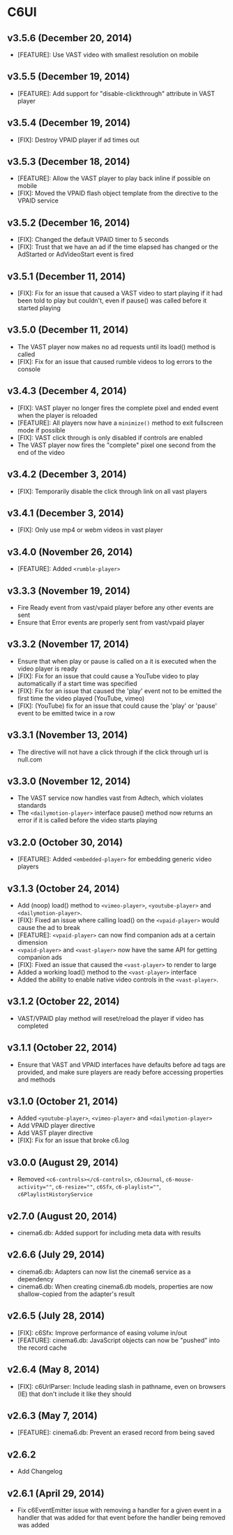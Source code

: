 # C6UI

## v3.5.6 (December 20, 2014)
* [FEATURE]: Use VAST video with smallest resolution on mobile

## v3.5.5 (December 19, 2014)
* [FEATURE]: Add support for "disable-clickthrough" attribute in VAST
  player

## v3.5.4 (December 19, 2014)
* [FIX]: Destroy VPAID player if ad times out

## v3.5.3 (December 18, 2014)
* [FEATURE]: Allow the VAST player to play back inline if possible on
  mobile
* [FIX]: Moved the VPAID flash object template from the directive
  to the VPAID service

## v3.5.2 (December 16, 2014)
* [FIX]: Changed the default VPAID timer to 5 seconds
* [FIX]: Trust that we have an ad if the time elapsed has changed or
  the AdStarted or AdVideoStart event is fired

## v3.5.1 (December 11, 2014)
* [FIX]: Fix for an issue that caused a VAST video to start playing if
  it had been told to play but couldn't, even if pause() was called
  before it started playing

## v3.5.0 (December 11, 2014)
* The VAST player now makes no ad requests until its load() method is
  called
* [FIX]: Fix for an issue that caused rumble videos to log errors to the
  console

## v3.4.3 (December 4, 2014)
* [FIX]: VAST player no longer fires the complete pixel and ended event
  when the player is reloaded
* [FEATURE]: All players now have a ```minimize()``` method to exit
  fullscreen mode if possible
* [FIX]: VAST click through is only disabled if controls are enabled
* The VAST player now fires the "complete" pixel one second from the end
  of the video

## v3.4.2 (December 3, 2014)
* [FIX]: Temporarily disable the click through link on all vast players

## v3.4.1 (December 3, 2014)
* [FIX]: Only use mp4 or webm videos in vast player

## v3.4.0 (November 26, 2014)
* [FEATURE]: Added ```<rumble-player>```

## v3.3.3 (November 19, 2014)
* Fire Ready event from vast/vpaid player before any other events are sent
* Ensure that Error events are properly sent from vast/vpaid player

## v3.3.2 (November 17, 2014)
* Ensure that when play or pause is called on a <vast-player> it is
  executed when the video player is ready
* [FIX]: Fix for an issue that could cause a YouTube video to play
  automatically if a start time was specified
* [FIX]: Fix for an issue that caused the 'play' event not to be emitted
  the first time the video played (YouTube, vimeo)
* [FIX]: (YouTube) fix for an issue that could cause the 'play' or
  'pause' event to be emitted twice in a row

## v3.3.1 (November 13, 2014)
* The <vast-player> directive will not have a click through if the
  click through url is null.com

## v3.3.0 (November 12, 2014)
* The VAST service now handles vast from Adtech, which violates standards
* The ```<dailymotion-player>``` interface pause() method now returns an
  error if it is called before the video starts playing

## v3.2.0 (October 30, 2014)
* [FEATURE]: Added ```<embedded-player>``` for embedding generic video
  players

## v3.1.3 (October 24, 2014)
* Add (noop) load() method to ```<vimeo-player>```,
  ```<youtube-player>``` and ```<dailymotion-player>```.
* [FIX]: Fixed an issue where calling load() on the ```<vpaid-player>```
  would cause the ad to break
* [FEATURE]: ```<vpaid-player>``` can now find companion ads at a
  certain dimension
* ```<vpaid-player>``` and ```<vast-player>``` now have the same API for
  getting companion ads
* [FIX]: Fixed an issue that caused the ```<vast-player>``` to render to
  large
* Added a working load() method to the ```<vast-player>``` interface
* Added the ability to enable native video controls in the
  ```<vast-player>```.

## v3.1.2 (October 22, 2014)
* VAST/VPAID play method will reset/reload the player if video has completed

## v3.1.1 (October 22, 2014)
* Ensure that VAST and VPAID interfaces have defaults before ad tags
  are provided, and make sure players are ready before accessing
  properties and methods

## v3.1.0 (October 21, 2014)
* Added ```<youtube-player>```, ```<vimeo-player>```
  and ```<dailymotion-player>```
* Add VPAID player directive
* Add VAST player directive
* [FIX]: Fix for an issue that broke c6.log

## v3.0.0 (August 29, 2014)
* Removed ```<c6-controls></c6-controls>```, ```c6Journal```,
   ```c6-mouse-activity=""```, ```c6-resize=""```, ```c6Sfx```,
   ```c6-playlist=""```, ```c6PlaylistHistoryService```

## v2.7.0 (August 20, 2014)
* cinema6.db: Added support for including meta data with results

## v2.6.6 (July 29, 2014)
* cinema6.db: Adapters can now list the cinema6 service as a dependency
* cinema6.db: When creating cinema6.db models, properties are now
  shallow-copied from the adapter's result

## v2.6.5 (July 28, 2014)
* [FIX]: c6Sfx: Improve performance of easing volume in/out
* [FEATURE]: cinema6.db: JavaScript objects can now be "pushed" into
  the record cache

## v2.6.4 (May 8, 2014)
* [FIX]: c6UrlParser: Include leading slash in pathname, even on
  browsers (IE) that don't include it like they should

## v2.6.3 (May 7, 2014)
* [FEATURE]: cinema6.db: Prevent an erased record from being saved

## v2.6.2
* Add Changelog

## v2.6.1 (April 29, 2014)
* Fix c6EventEmitter issue with removing a handler for a given event in a handler that was added for that event before the handler being removed was added
